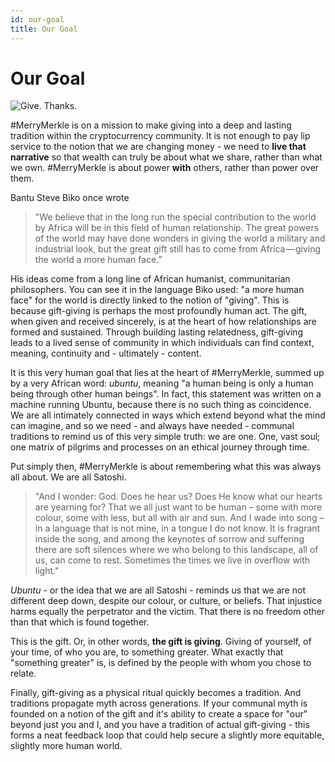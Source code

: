 ```yaml
---
id: our-goal
title: Our Goal
---
```


# Our Goal

![Give. Thanks.](../img/goal.jpeg)

#MerryMerkle is on a mission to make giving into a deep and lasting tradition within the cryptocurrency community. It is not enough to pay lip service to the notion that we are changing money - we need to **live that narrative** so that wealth can truly be about what we share, rather than what we own. #MerryMerkle is about power **with** others, rather than power over them.

Bantu Steve Biko once wrote

>"We believe that in the long run the special contribution to the world by Africa will be in this field of human relationship. The great powers of the world may have done wonders in giving the world a military and industrial look, but the great gift still has to come from Africa — giving the world a more human face.” 

His ideas come from a long line of African humanist, communitarian philosophers. You can see it in the language Biko used: "a more human face" for the world is directly linked to the notion of "giving". This is because gift-giving is perhaps the most profoundly human act. The gift, when given and received sincerely, is at the heart of how relationships are formed and sustained. Through building lasting relatedness, gift-giving leads to a lived sense of community in which individuals can find context, meaning, continuity and - ultimately - content.

It is this very human goal that lies at the heart of #MerryMerkle, summed up by a very African word: _ubuntu_, meaning "a human being is only a human being through other human beings". In fact, this statement was written on a machine running Ubuntu, because there is no such thing as coincidence. We are all intimately connected in ways which extend beyond what the mind can imagine, and so we need - and always have needed - communal traditions to remind us of this very simple truth: we are one. One, vast soul; one matrix of pilgrims and processes on an ethical journey through time.

Put simply then, #MerryMerkle is about remembering what this was always all about. We are all Satoshi.

>"And I wonder: God. Does he hear us? Does He know what our hearts are yearning for? That we all just want to be human – some with more colour, some with less, but all with air and sun. And I wade into song – in a language that is not mine, in a tongue I do not know. It is fragrant inside the song, and among the keynotes of sorrow and suffering there are soft silences where we who belong to this landscape, all of us, can come to rest.
>Sometimes the times we live in overflow with light."

_Ubuntu_ - or the idea that we are all Satoshi - reminds us that we are not different deep down, despite our colour, or culture, or beliefs. That injustice harms equally the perpetrator and the victim. That there is no freedom other than that which is found together.

This is the gift. Or, in other words, **the gift is giving**. Giving of yourself, of your time, of who you are, to something greater. What exactly that "something greater" is, is defined by the people with whom you chose to relate.

Finally, gift-giving as a physical ritual quickly becomes a tradition. And traditions propagate myth across generations. If your communal myth is founded on a notion of the gift and it's ability to create a space for "our" beyond just you and I, and you have a tradition of actual gift-giving - this forms a neat feedback loop that could help secure a slightly more equitable, slightly more human world.

